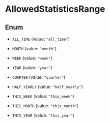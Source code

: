 

# AllowedStatisticsRange

## Enum


* `ALL_TIME` (value: `"all_time"`)

* `MONTH` (value: `"month"`)

* `WEEK` (value: `"week"`)

* `YEAR` (value: `"year"`)

* `QUARTER` (value: `"quarter"`)

* `HALF_YEARLY` (value: `"half_yearly"`)

* `THIS_WEEK` (value: `"this_week"`)

* `THIS_MONTH` (value: `"this_month"`)

* `THIS_YEAR` (value: `"this_year"`)



